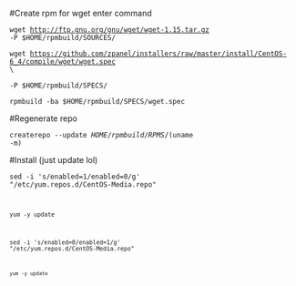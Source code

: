 #Create rpm for wget enter command

<code>wget http://ftp.gnu.org/gnu/wget/wget-1.15.tar.gz -P $HOME/rpmbuild/SOURCES/</code>

<code>wget https://github.com/zpanel/installers/raw/master/install/CentOS-6_4/compile/wget/wget.spec \ </code>

<code>-P $HOME/rpmbuild/SPECS/</code>

<code>rpmbuild -ba $HOME/rpmbuild/SPECS/wget.spec</code>

#Regenerate repo

<code>createrepo --update $HOME/rpmbuild/RPMS/$(uname -m)</code>

#Install (just update lol)

<code>sed -i 's/enabled=1/enabled=0/g' "/etc/yum.repos.d/CentOS-Media.repo"

<code>yum -y update</code>

<code>sed -i 's/enabled=0/enabled=1/g' "/etc/yum.repos.d/CentOS-Media.repo"

<code>yum -y update</code>
